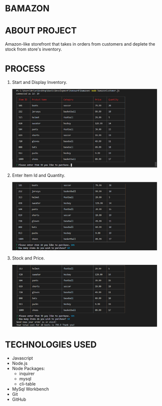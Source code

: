 # BAMAZON


# ABOUT PROJECT
Amazon-like storefront that takes in orders from customers and deplete the stock from store's inventory.


# PROCESS

1. Start and Display Inventory.

    ![Image of Init.](/images/init.png)

2. Enter Item Id and Quantity.

    ![Image of Init.](/images/questions.png)

3. Stock and Price.

    ![Image of Init.](/images/price.png)

# TECHNOLOGIES USED

- Javascript
- Node.js
- Node Packages:
    - inquirer
    - mysql
    - cli-table
- MySql Workbench
- Git
- GitHub